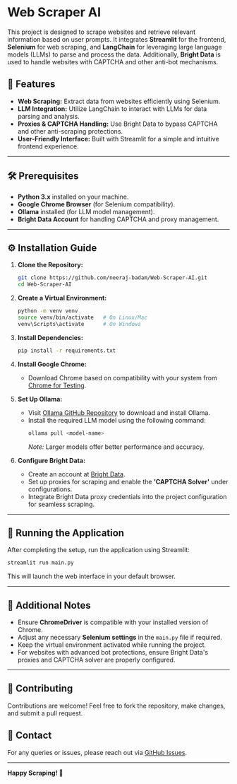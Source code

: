 # Web Scraper AI

This project is designed to scrape websites and retrieve relevant information based on user prompts. It integrates **Streamlit** for the frontend, **Selenium** for web scraping, and **LangChain** for leveraging large language models (LLMs) to parse and process the data. Additionally, **Bright Data** is used to handle websites with CAPTCHA and other anti-bot mechanisms.

## 🚀 Features
- **Web Scraping:** Extract data from websites efficiently using Selenium.
- **LLM Integration:** Utilize LangChain to interact with LLMs for data parsing and analysis.
- **Proxies & CAPTCHA Handling:** Use Bright Data to bypass CAPTCHA and other anti-scraping protections.
- **User-Friendly Interface:** Built with Streamlit for a simple and intuitive frontend experience.

---

## 🛠️ Prerequisites
- **Python 3.x** installed on your machine.
- **Google Chrome Browser** (for Selenium compatibility).
- **Ollama** installed (for LLM model management).
- **Bright Data Account** for handling CAPTCHA and proxy management.

---

## ⚙️ Installation Guide

1. **Clone the Repository:**
   ```bash
   git clone https://github.com/neeraj-badam/Web-Scraper-AI.git
   cd Web-Scraper-AI
   ```

2. **Create a Virtual Environment:**
   ```bash
   python -m venv venv
   source venv/bin/activate   # On Linux/Mac
   venv\Scripts\activate      # On Windows
   ```

3. **Install Dependencies:**
   ```bash
   pip install -r requirements.txt
   ```

4. **Install Google Chrome:**
   - Download Chrome based on compatibility with your system from [Chrome for Testing](https://googlechromelabs.github.io/chrome-for-testing/#stable).

5. **Set Up Ollama:**
   - Visit [Ollama GitHub Repository](https://github.com/ollama/ollama) to download and install Ollama.
   - Install the required LLM model using the following command:
     ```bash
     ollama pull <model-name>
     ```
     *Note:* Larger models offer better performance and accuracy.

6. **Configure Bright Data:**
   - Create an account at [Bright Data](https://brightdata.com/).
   - Set up proxies for scraping and enable the **'CAPTCHA Solver'** under configurations.
   - Integrate Bright Data proxy credentials into the project configuration for seamless scraping.

---

## 🚀 Running the Application

After completing the setup, run the application using Streamlit:

```bash
streamlit run main.py
```

This will launch the web interface in your default browser.

---

## 📄 Additional Notes
- Ensure **ChromeDriver** is compatible with your installed version of Chrome.
- Adjust any necessary **Selenium settings** in the `main.py` file if required.
- Keep the virtual environment activated while running the project.
- For websites with advanced bot protections, ensure Bright Data's proxies and CAPTCHA solver are properly configured.

---

## 🤝 Contributing
Contributions are welcome! Feel free to fork the repository, make changes, and submit a pull request.

## 📧 Contact
For any queries or issues, please reach out via [GitHub Issues](https://github.com/neeraj-badam/Web-Scraper-AI/issues).

---

**Happy Scraping! 🚀**
